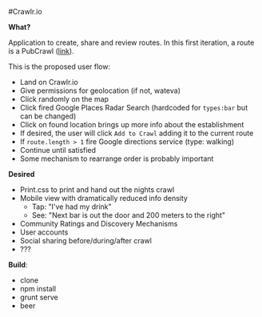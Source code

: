 #Crawlr.io

**What?**

Application to create, share and review routes. In this first iteration, a route is a PubCrawl ([link](http://en.wikipedia.org/wiki/Pub_crawl)).

This is the proposed user flow:

- Land on Crawlr.io
- Give permissions for geolocation (if not, wateva)
- Click randomly on the map
- Click fired Google Places Radar Search (hardcoded for `types:bar` but can be changed)
- Click on found location brings up more info about the establishment
- If desired, the user will click `Add to Crawl` adding it to the current route
- If `route.length > 1` fire Google directions service (type: walking)
- Continue until satisfied
- Some mechanism to rearrange order is probably important

**Desired**

- Print.css to print and hand out the nights crawl
- Mobile view with dramatically reduced info density
  - Tap: "I've had my drink"
  - See: "Next bar is out the door and 200 meters to the right"
- Community Ratings and Discovery Mechanisms
- User accounts
- Social sharing before/during/after crawl
-  ???


**Build**:

- clone
- npm install
- grunt serve
- beer